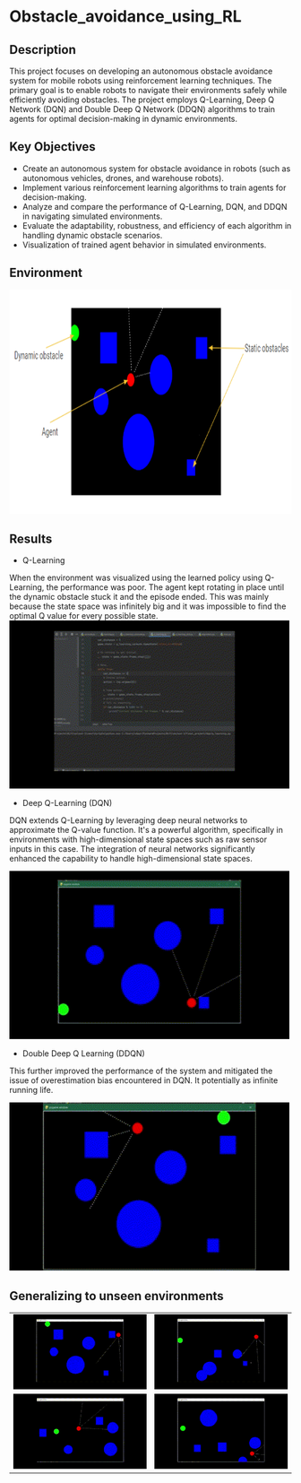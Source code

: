 # Obstacle_avoidance_using_RL

## Description
This project focuses on developing an autonomous obstacle avoidance system for mobile robots using reinforcement learning techniques. The primary goal is to enable robots to navigate their environments safely while efficiently avoiding obstacles. The project employs Q-Learning, Deep Q Network (DQN) and Double Deep Q Network (DDQN) algorithms to train agents for optimal decision-making in dynamic environments.

## Key Objectives
- Create an autonomous system for obstacle avoidance in robots (such as autonomous vehicles, drones, and warehouse robots).
- Implement various reinforcement learning algorithms to train agents for decision-making.
- Analyze and compare the performance of Q-Learning, DQN, and DDQN in navigating simulated environments.
- Evaluate the adaptability, robustness, and efficiency of each algorithm in handling dynamic obstacle scenarios.
- Visualization of trained agent behavior in simulated environments.

## Environment
<img src="Images/env.png" alt="Dataset" width="700" height="400">

## Results
- Q-Learning
  
When the environment was visualized using the learned policy using Q-Learning, the performance was poor. The agent kept rotating in place until the dynamic obstacle stuck it and the episode ended. This was mainly because the state space was infinitely big and it was impossible to find the optimal Q value for every possible state.
<img src="Images/q_learning_gif.gif" alt="Dataset" width="500" height="300">

- Deep Q-Learning (DQN)
  
DQN extends Q-Learning by leveraging deep neural networks to approximate the Q-value function. It's a powerful algorithm, specifically in environments with high-dimensional state spaces such as raw sensor inputs in this case. The integration of neural networks significantly enhanced the capability to handle high-dimensional state spaces. 

<img src="Images/dqn_gif.gif" alt="Dataset" width="500" height="300">

- Double Deep Q Learning (DDQN)

This further improved the performance of the system and mitigated the issue of overestimation bias encountered in DQN. It potentially as infinite running life. 

<img src="Images/double_dqn.gif" alt="Dataset" width="500" height="300">

## Generalizing to unseen environments

<table>
  <tr>
    <td><img src="Images/dqn-1.gif" alt="GIF 1" width="300"></td>
    <td><img src="Images/dqn-2.gif" alt="GIF 2" width="300"></td>
  </tr>
  <tr>
    <td><img src="Images/dqn-3.gif" alt="GIF 3" width="300"></td>
    <td><img src="Images/dqn-4.gif" alt="GIF 4" width="300"></td>
  </tr>
</table>



